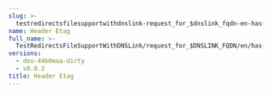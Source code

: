 ```yaml
---
slug: >-
  testredirectsfilesupportwithdnslink-request_for_$dnslink_fqdn-en-has-no-redirects-entry_returns_custom_404,_per__redirects_file_(http_proxy_tunneling_via_connect)-header_etag
name: Header Etag
full_name: >-
  TestRedirectsFileSupportWithDNSLink/request_for_$DNSLINK_FQDN/en/has-no-redirects-entry_returns_custom_404,_per__redirects_file_(HTTP_proxy_tunneling_via_CONNECT)/Header_Etag
versions:
  - dev-44b0eaa-dirty
  - v0.0.2
title: Header Etag
---
```


